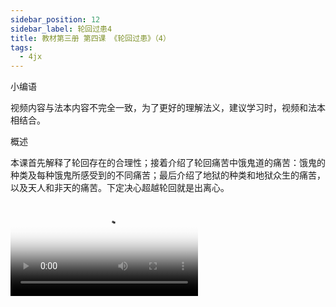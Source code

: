 ```yaml
---
sidebar_position: 12
sidebar_label: 轮回过患4
title: 教材第三册 第四课 《轮回过患》（4）
tags:
  - 4jx
---
```

  小编语 

视频内容与法本内容不完全一致，为了更好的理解法义，建议学习时，视频和法本相结合。

概述


本课首先解释了轮回存在的合理性；接着介绍了轮回痛苦中饿鬼道的痛苦：饿鬼的种类及每种饿鬼所感受到的不同痛苦；最后介绍了地狱的种类和地狱众生的痛苦，以及天人和非天的痛苦。下定决心超越轮回就是出离心。






<video id='hdvplayer' poster='/img/lamp-hope.png' controls src='https://s3.ap-northeast-1.wasabisys.com/hdcx/jmy/%e6%85%a7%e7%81%af%e7%a6%85%e4%bf%ae%e8%af%be/%e6%85%a7%e7%81%af%e7%a6%85%e4%bf%ae%e8%af%be%e7%ac%ac%e4%b8%89%e5%86%8c/04-4%20%e6%85%a7%e7%81%af%e7%a6%85%e4%bf%ae%e8%af%be12%20%e8%bd%ae%e5%9b%9e%e7%97%9b%e8%8b%a64.mp4' />



 本课相关链接 

●  本课视频在“慧灯之光”网站地址链接为：

https://www.huidengzhiguang.com/index.php/huideng-jiangtang/2016-07-21-09-15-04/2017-01-20-04-20-16/1106-l16009



●  本课文字在线阅读地址链接为：

https://www.huidengzhiguang.com/index.php/huideng-zhiguang/huideng-zhiguang-2/165-a00024



●  本课电子书下载地址链接为：

https://d.huidengzhiguang.com/?id=F00024



●  本课有声书下载地址链接为：

https://d.huidengzhiguang.com/?id=B00024
